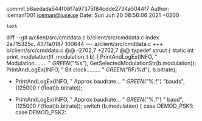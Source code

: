 commit b8aedada544f08f7a97375f84cdde2734a5044f7
Author: iceman1001 <iceman@iuse.se>
Date:   Sun Jun 20 08:56:06 2021 +0200

    text

diff --git a/client/src/cmddata.c b/client/src/cmddata.c
index 2a715325c..4371a0187 100644
--- a/client/src/cmddata.c
+++ b/client/src/cmddata.c
@@ -2702,7 +2702,7 @@ typedef struct {
 static int print_modulation(lf_modulation_t b) {
     PrintAndLogEx(INFO, " Modulation........ " _GREEN_("%s"), GetSelectedModulationStr(b.modulation));
     PrintAndLogEx(INFO, " Bit clock......... " _GREEN_("RF/%d"), b.bitrate);
-    PrintAndLogEx(INFO, " Approx baudrate... " _GREEN_("%.f") "bauds", (125000 / (float)b.bitrate));
+    PrintAndLogEx(INFO, " Approx baudrate... " _GREEN_("%.f") " baud", (125000 / (float)b.bitrate));
     switch (b.modulation) {
         case DEMOD_PSK1:
         case DEMOD_PSK2:
